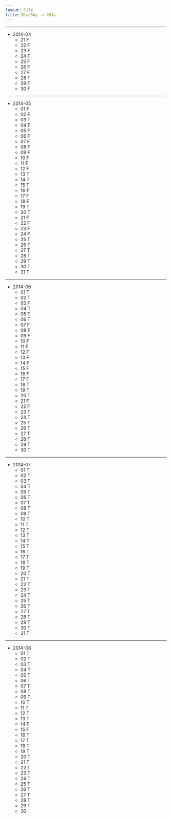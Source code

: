 ```yaml
---
layout: life
title: BlueSky -> 2014
---
```


------------------

* 2014-04
  * 21 F
  * 22 F
  * 23 F
  * 24 F
  * 25 F
  * 26 F
  * 27 F
  * 28 T
  * 29 F
  * 30 F

------------------

* 2014-05
  * 01 F
  * 02 F
  * 03 T
  * 04 F
  * 05 F
  * 06 F
  * 07 F
  * 08 F
  * 09 F
  * 10 F
  * 11 F
  * 12 F
  * 13 T
  * 14 T
  * 15 T
  * 16 F
  * 17 F
  * 18 F
  * 19 T
  * 20 T
  * 21 F
  * 22 F
  * 23 F
  * 24 F
  * 25 T
  * 26 T
  * 27 T
  * 28 T
  * 29 T
  * 30 T
  * 31 T

------------------

* 2014-06
  * 01 T
  * 02 T
  * 03 F
  * 04 T
  * 05 T
  * 06 T
  * 07 F
  * 08 F
  * 09 F
  * 10 F
  * 11 F
  * 12 F
  * 13 F
  * 14 F
  * 15 F
  * 16 F
  * 17 F
  * 18 T
  * 19 T
  * 20 T
  * 21 F
  * 22 F
  * 23 T
  * 24 T
  * 25 T
  * 26 T
  * 27 T
  * 28 F
  * 29 T
  * 30 T

------------------

* 2014-07
  * 01 T
  * 02 T
  * 03 T
  * 04 T
  * 05 T
  * 06 T
  * 07 T
  * 08 T
  * 09 T
  * 10 T
  * 11 T
  * 12 T
  * 13 T
  * 14 T
  * 15 T
  * 16 T
  * 17 T
  * 18 T
  * 19 T
  * 20 T
  * 21 T
  * 22 T
  * 23 T
  * 24 T
  * 25 T
  * 26 T
  * 27 T
  * 28 T
  * 29 T
  * 30 T
  * 31 T

------------------

* 2014-08
  * 01 T
  * 02 T
  * 03 T
  * 04 T
  * 05 T
  * 06 T
  * 07 T
  * 08 T
  * 09 T
  * 10 T
  * 11 T
  * 12 T
  * 13 T
  * 14 F
  * 15 F
  * 16 T
  * 17 T
  * 18 T
  * 19 T
  * 20 T
  * 21 T
  * 22 T
  * 23 T
  * 24 T
  * 25 T
  * 26 T
  * 27 T
  * 28 T
  * 29 T
  * 30 